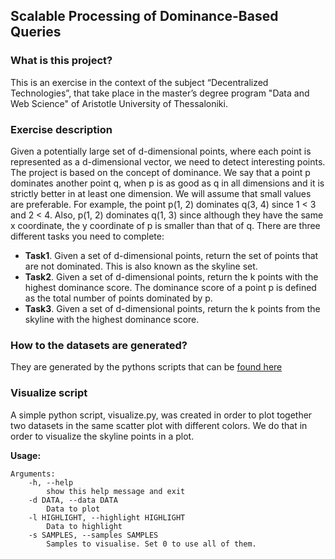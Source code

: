 
## Scalable Processing of Dominance-Based Queries

### What is this project?
This is an exercise in the context of the subject “Decentralized Technologies”, that take place in the master’s degree program "Data and Web Science" of Aristotle University of Thessaloniki.

### Exercise description
Given a potentially large set of d-dimensional points, where each point is represented as a d-dimensional vector, we need to detect interesting points. The project is based on the concept of dominance. We say that a point p dominates another point q, when p is as good as q in all dimensions and it is strictly better in at least one dimension. We will assume that small values are preferable. For example, the point p(1, 2) dominates q(3, 4) since 1 < 3 and 2 < 4. Also, p(1, 2) dominates q(1, 3) since although they have the same x coordinate, the y coordinate of p is smaller than that of q. There are three different tasks you need to complete:
* **Task1**. Given a set of d-dimensional points, return the set of points that are not dominated. This is also known as the skyline set.
* **Task2**. Given a set of d-dimensional points, return the k points with the highest dominance score. The dominance score of a point p is defined as the total number of points dominated by p.
* **Task3**. Given a set of d-dimensional points, return the k points from the skyline with the highest dominance score.

### How to the datasets are generated?
They are generated by the pythons scripts that can be [found here](https://github.com/MnAppsNet/generateDatasets)

### Visualize script

A simple python script, visualize.py, was created in order to plot together two datasets in the same scatter plot with different colors. We do that in order to visualize the skyline points in a plot.

**Usage:**
    
    Arguments:
	    -h, --help 
		    show this help message and exit
	    -d DATA, --data DATA 
            Data to plot
	    -l HIGHLIGHT, --highlight HIGHLIGHT
		    Data to highlight
	    -s SAMPLES, --samples SAMPLES
		    Samples to visualise. Set 0 to use all of them.

